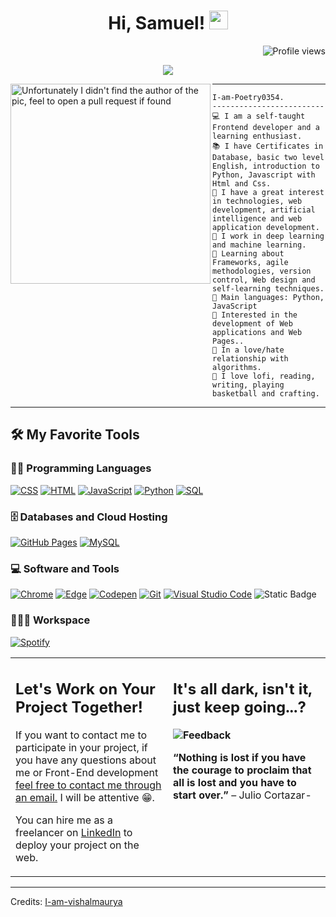 <h1 align="center">
Hi, Samuel!
  <img src="https://i.pinimg.com/564x/40/99/3f/40993f8bba1d6f79ef50c0d51abe140e.jpg" width="30"></h1>
 <!--<img src="https://komarev.com/ghpvc/?username=I-am-vishalmaurya&label=Profile%20Views&color=0e75b6&style=flat" align='right' alt="vishalmaurya" />-->
 <img src="https://gpvc.arturio.dev/I-am-vishalmaurya" alt="Profile views" align='right'/> <a href="https://github.com/I-am-vishalmaurya/I-am-vishalmaurya/"> </a> 
<br/>

<!-- Typing SVG by DenverCoder1 - https://github.com/DenverCoder1/readme-typing-svg -->
<p align="center">
  <a href="https://github.com/DenverCoder1/readme-typing-svg"><img src="https://readme-typing-svg.herokuapp.com?lines=Student+MinTic+Sena;FrontEnd+Web+Developer;Freelancer;DES%20|%20AI%20|%20WEB%20Enthusiastic;Always%20learning%20new%20things&center=true&width=380&height=45"></a>
</p>

<img align="left" src="https://i.pinimg.com/564x/f0/e4/2e/f0e42ea7ab4462e5a2ff86fa57f468c0.jpg" alt="Unfortunately I didn't find the author of the pic, feel to open a pull request if found" width="320" />
<hr>

```
I-am-Poetry0354.
-------------------------
💻 I am a self-taught Frontend developer and a learning enthusiast. 
📚 I have Certificates in Database, basic two level English, introduction to Python, Javascript with Html and Css.
📝 I have a great interest in technologies, web development, artificial intelligence and web application development.
🔭 I work in deep learning and machine learning.
🌱 Learning about Frameworks, agile methodologies, version control, Web design and self-learning techniques.
🌟 Main languages: Python, JavaScript
🚩 Interested in the development of Web applications and Web Pages..
💖 In a love/hate relationship with algorithms.
🎵 I love lofi, reading, writing, playing basketball and crafting.
```
<hr>


## 🛠️ My Favorite Tools

### 👨‍💻 Programming Languages

<p>
    <a href="https://github.com/search?q=user%3ADenverCoder1+is%3Arepo+language%3Acss"><img alt="CSS" src="https://img.shields.io/badge/CSS%20-%231572B6.svg?logo=css3&logoColor=white"></a>
    <a href="https://github.com/search?q=user%3ADenverCoder1+is%3Arepo+language%3Ahtml"><img alt="HTML" src="https://img.shields.io/badge/HTML%20-%23E34F26.svg?logo=html5&logoColor=white"></a>
    <a href="https://github.com/search?q=user%3ADenverCoder1+is%3Arepo+language%3Ajavascript"><img alt="JavaScript" src="https://img.shields.io/badge/JavaScript%20-%23F7DF1E.svg?logo=javascript&logoColor=black"></a>
    <a href="https://github.com/search?q=user%3ADenverCoder1+is%3Arepo+language%3Apython"><img alt="Python" src="https://img.shields.io/badge/Python%20-%2314354C.svg?logo=python&logoColor=white"></a>
    <a href="https://github.com/search?q=user%3ADenverCoder1+is%3Arepo+language%3Asql"><img alt="SQL" src="https://img.shields.io/badge/SQL%20-%23025E8C.svg?logo=amazon-dynamodb&logoColor=white"></a>


### 🗄️ Databases and Cloud Hosting

<p>
    <a href="#"><img alt="GitHub Pages" src="https://img.shields.io/badge/GitHub%20Pages-%23327FC7.svg?logo=github&logoColor=white"></a>
    <a href="#"><img alt="MySQL" src="https://img.shields.io/badge/MySQL-00000F?style=for-the-badge&logo=mysql&logoColor=white"></a>
</p>

### 💻 Software and Tools

<p>
    <a href="#"><img alt="Chrome" src="https://img.shields.io/badge/Chrome-3DDC84?logo=google-chrome&logoColor=white"></a>
    <a href="#"><img alt="Edge" src="https://img.shields.io/badge/Colab-00b56a.svg?logo=google-colab&logoColor=white"></a>
    <a href="#"><img alt="Codepen" src="https://img.shields.io/badge/Codepen-000000.svg?logo=codepen&logoColor=white"></a>
    <a href="#"><img alt="Git" src="https://img.shields.io/badge/Git%20-%23F05033.svg?logo=git&logoColor=white"></a>
    <a href="#"><img alt="Visual Studio Code" src="https://img.shields.io/badge/Visual%20Studio%20Code-0078d7.svg?logo=visual-studio-code&logoColor=white"></a>
    <img alt="Static Badge" src="https://img.shields.io/badge/Project%20IXD?style=plastic&color=white">
</p>

### 👨🏽‍💻 Workspace
<p>
    <a href="#"><img alt="Spotify" src="https://img.shields.io/badge/Spotify-1ED760?&style=for-the-badge&logo=spotify&logoColor=white"></a>
</p>



<table style="border: none">
  <tr>
  <td width="50%" valign="top">

## Let's Work on Your Project Together!

If you want to contact me to participate in your project, if you have any questions about me or Front-End development <a href="mailto:strujilloespinosa@gmail.com">feel free to contact me through an email.</a> I will be attentive 😁.

You can hire me as a freelancer on <a href="https://www.linkedin.com/in/samuel-felipe-trujillo-espinosa-3b0361274/">LinkedIn</a> to deploy your project on the web.

  </td>
  <td width="50%" valign="top">

## It's all dark, isn't it, just keep going...?

**<img alt="Feedback" src="https://img.shields.io/badge/Ask%20me-anything-1abc9c.svg">**

<strong>“Nothing is lost if you have the courage to proclaim that all is lost and you have to start over.”</strong>
– Julio Cortazar-

  </td>
  </tr>
</table>

------
Credits: [I-am-vishalmaurya](https://github.com/I-am-vishalmaurya)





